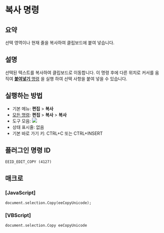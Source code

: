 # 복사 명령

## 요약

선택 영역이나 현재 줄을 복사하여 클립보드에 붙여 넣습니다.

## 설명

선택된 텍스트를 복사하여 클립보드로 이동합니다. 이 명령 후에 다른 위치로 커서를 움직여 [**붙여넣기** 명령](edit_paste) 을 실행 하여 선택 사항을 붙여 넣을 수 있습니다.

## 실행하는 방법

- 기본 메뉴: **편집** \> **복사**
- [모든 명령](../tools/all_commands): **편집** \> **복사**
\> **복사**
- 도구 모음: ![](../../images/copy..png)
- 상태 표시줄: 없음
- 기본 바로 가기 키: CTRL+C 또는 CTRL+INSERT

## 플러그인 명령 ID

```
EEID_EDIT_COPY (4127)
```

## 매크로

### \[JavaScript\]

```
document.selection.Copy(eeCopyUnicode);
```

### \[VBScript\]

```
document.selection.Copy eeCopyUnicode
```
